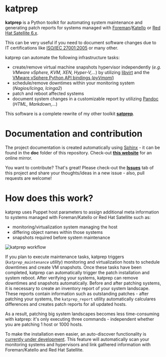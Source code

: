 # katprep
**katprep** is a Python toolkit for automating system maintenance and generating patch reports for systems managed with [Foreman](http://www.theforeman.org/)/[Katello](http://www.katello.org/) or [Red Hat Satellite 6.x](http://www.redhat.com/products/enterprise-linux/satellite/).

This can be very useful if you need to document software changes due to IT certifications like [ISO/IEC 27001:2005](http://en.wikipedia.org/wiki/ISO/IEC_27001:2005) or many other.

katprep can automate the following infrastructure tasks:
  - create/remove virtual machine snapshots hypervisor independently (*e.g. VMware vSphere, KVM, XEN, Hyper-V,...*) by utilizing [libvirt](http://www.libvirt.org) and the [VMware vSphere Python API bindings (*pyVmomi*)](https://github.com/vmware/pyvmomi)
  - schedule/remove downtimes within your monitoring system (*Nagios/Icinga, Icinga2*)
  - patch and reboot affected systems
  - document system changes in a customizable report by utilizing [Pandoc](https://pypi.python.org/pypi/pypandoc) (*HTML, Markdown,...*)
  
This software is a complete rewrite of my other toolkit [**satprep**](https://github.com/stdevel/satprep).

# Documentation and contribution
The project documentation is created automatically using [Sphinx](http://www.sphinx-doc.org) - it can be found in the **doc** folder of this repository. Check-out [**this website**](http://katprep.st-devel.net/doc/latest) for an online mirror.

You want to contribute? That's great! Please check-out the [**Issues**](https://github.com/stdevel/katprep/issues) tab of this project and share your thoughts/ideas in a new issue - also, pull requests are welcome!

# How does this work?
katprep uses Puppet host parameters to assign additional meta information to systems managed with Foreman/Katello or Red Hat Satellite such as:
  - monitoring/virtualization system managing the host
  - differing object names within those systems
  - snapshots required before system maintenance

![katprep workflow](https://raw.githubusercontent.com/stdevel/katprep/master/katprep_workflow.jpg "katprep workflow")

If you plan to execute maintenance tasks, katprep triggers (*`katprep_maintenance` utility*) monitoring and virtualization hosts to schedule downtimes and create VM snapshots. Once these tasks have been completed, katprep can automatically trigger the patch installation and system reboot. After verifying your systems, katprep can remove downtimes and snapshots automatically. Before and after patching systems, it is necessary to create an inventory report of your system landscape. These reports contain information such as outstanding patches - after patching your systems, the `katprep_report` utility automatically calculares differences and creates patch reports for all updated hosts.

As a result, patching big system landscapes becomes less time-consuming with katprep: it's only executing three commands - independent whether you are patching 1 host or 1000 hosts.

To make the installation even easier, an auto-discover functionality is [currently under development](https://github.com/stdevel/katprep/issues/8). This feature will automatically scan your monitoring systems and hypervisors and link gathered information with Foreman/Katello and Red Hat Satellite.
